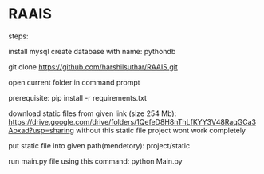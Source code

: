 # RAAIS
steps:

install mysql
create database with name: pythondb

git clone https://github.com/harshilsuthar/RAAIS.git

open current folder in command prompt

prerequisite:
pip install -r requirements.txt


download static files from given link (size 254 Mb):
https://drive.google.com/drive/folders/1QefeD8H8nThLfKYY3V48RaqGCa3Aoxad?usp=sharing
without this static file project wont work completely


put static file into given path(mendetory):
project/static


run main.py file using this command:
python Main.py
